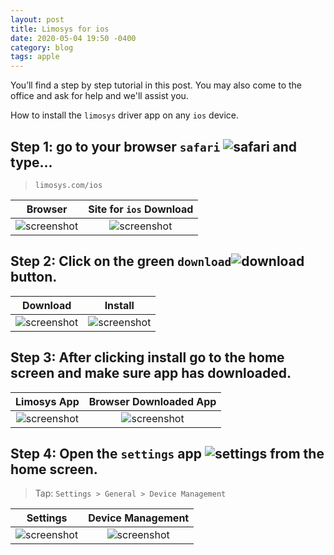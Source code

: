 ```yaml
---
layout: post
title: Limosys for ios
date: 2020-05-04 19:50 -0400
category: blog
tags: apple
---
```


You’ll find a step by step tutorial in this post. You may also come to the office and ask for help and we'll assist you.

How to install the `limosys` driver app on any `ios` device.

## Step 1: go to your browser `safari` ![safari]({{site.baseurl}}/images/icons8-safari.png) and type...
> `limosys.com/ios`

Browser             | Site for `ios` Download
:-------------------------:|:-------------------------:
![screenshot]({{site.baseurl}}/images/browser.png) | ![screenshot]({{site.baseurl}}/images/download.png)

## Step 2: Click on the green `download`![download]({{site.baseurl}}/images/icons8-download.png) button.

Download             | Install
:-------------------------:|:-------------------------:
![screenshot]({{site.baseurl}}/images/download.png) | ![screenshot]({{site.baseurl}}/images/install.png)

## Step 3: After clicking install go to the home screen and make sure app has downloaded.   

Limosys App             |  Browser Downloaded App
:-------------------------:|:-------------------------:
![screenshot]({{site.baseurl}}/images/limosys-app.png) | ![screenshot]({{site.baseurl}}/images/limosys-un.png)

## Step 4: Open the `settings` app ![settings]({{site.baseurl}}/images/icons8-settings.png) from the home screen.
> Tap: `Settings > General > Device Management`

Settings             | Device Management
:-------------------------:|:-------------------------:
![screenshot]({{site.baseurl}}/images/settings.png) | ![screenshot]({{site.baseurl}}/images/dv-management.png)
